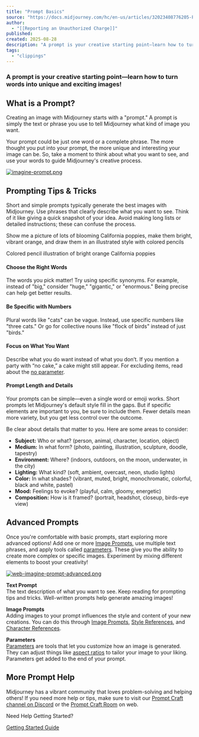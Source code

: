 ```yaml
---
title: "Prompt Basics"
source: "https://docs.midjourney.com/hc/en-us/articles/32023408776205-Prompt-Basics"
author:
  - "[[Reporting an Unauthorized Charge]]"
published:
created: 2025-08-28
description: "A prompt is your creative starting point—learn how to turn words into unique and exciting images!"
tags:
  - "clippings"
---
```

### A prompt is your creative starting point—learn how to turn words into unique and exciting images!

## What is a Prompt?

Creating an image with Midjourney starts with a "prompt." A prompt is simply the text or phrase you use to tell Midjourney what kind of image you want.

Your prompt could be just one word or a complete phrase. The more thought you put into your prompt, the more unique and interesting your image can be. So, take a moment to think about what you want to see, and use your words to guide Midjourney's creative process.

[![imagine-prompt.png](https://docs.midjourney.com/hc/article_attachments/36980789189645)](https://docs.midjourney.com/hc/article_attachments/36980789189645)

## Prompting Tips & Tricks

Short and simple prompts typically generate the best images with Midjourney. Use phrases that clearly describe what you want to see. Think of it like giving a quick snapshot of your idea. Avoid making long lists or detailed instructions; these can confuse the process.

Show me a picture of lots of blooming California poppies, make them bright, vibrant orange, and draw them in an illustrated style with colored pencils

Colored pencil illustration of bright orange California poppies

#### Choose the Right Words

The words you pick matter! Try using specific synonyms. For example, instead of "big," consider "huge," "gigantic," or "enormous." Being precise can help get better results.

#### Be Specific with Numbers

Plural words like "cats" can be vague. Instead, use specific numbers like "three cats." Or go for collective nouns like "flock of birds" instead of just "birds."

#### Focus on What You Want

Describe what you do want instead of what you don’t. If you mention a party with “no cake,” a cake might still appear. For excluding items, read about the [no parameter](https://docs.midjourney.com/hc/en-us/articles/32173351982093).

#### Prompt Length and Details

Your prompts can be simple—even a single word or emoji works. Short prompts let Midjourney's default style fill in the gaps. But if specific elements are important to you, be sure to include them. Fewer details mean more variety, but you get less control over the outcome.

Be clear about details that matter to you. Here are some areas to consider:

- **Subject:** Who or what? (person, animal, character, location, object)
- **Medium:** In what form? (photo, painting, illustration, sculpture, doodle, tapestry)
- **Environment:** Where? (indoors, outdoors, on the moon, underwater, in the city)
- **Lighting:** What kind? (soft, ambient, overcast, neon, studio lights)
- **Color:** In what shades? (vibrant, muted, bright, monochromatic, colorful, black and white, pastel)
- **Mood:** Feelings to evoke? (playful, calm, gloomy, energetic)
- **Composition:** How is it framed? (portrait, headshot, closeup, birds-eye view)

## Advanced Prompts

Once you're comfortable with basic prompts, start exploring more advanced options! Add one or more [Image Prompts](https://docs.midjourney.com/hc/en-us/articles/32040250122381), use multiple text phrases, and apply tools called [parameters](https://docs.midjourney.com/hc/en-us/articles/32859204029709). These give you the ability to create more complex or specific images. Experiment by mixing different elements to boost your creativity!

[![web-imagine-prompt-advanced.png](https://docs.midjourney.com/hc/article_attachments/32023852788621)](https://docs.midjourney.com/hc/article_attachments/32023852788621)

**Text Prompt**  
The text description of what you want to see. Keep reading for prompting tips and tricks. Well-written prompts help generate amazing images!

**Image Prompts**  
Adding images to your prompt influences the style and content of your new creations. You can do this through [Image Prompts](https://docs.midjourney.com/hc/en-us/articles/32040250122381), [Style References](https://docs.midjourney.com/hc/en-us/articles/32180011136653), and [Character References](https://docs.midjourney.com/hc/en-us/articles/32162917505293).

**Parameters**  
[Parameters](https://docs.midjourney.com/hc/en-us/articles/32859204029709) are tools that let you customize how an image is generated. They can adjust things like [aspect ratios](https://docs.midjourney.com/hc/en-us/articles/31894244298125) to tailor your image to your liking. Parameters get added to the end of your prompt.

## More Prompt Help

Midjourney has a vibrant community that loves problem-solving and helping others! If you need more help or tips, make sure to visit our [Prompt Craft channel on Discord](https://discord.com/channels/662267976984297473/992207085146222713) or the [Prompt Craft Room](https://www.midjourney.com/rooms/44a30f92-a8c1-470b-a553-86f49add2a7a) on web.

Need Help Getting Started?  
  
[Getting Started Guide](https://docs.midjourney.com/hc/en-us/articles/33329261836941)